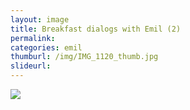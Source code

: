 ```yaml
---
layout: image
title: Breakfast dialogs with Emil (2)
permalink: 
categories: emil
thumburl: /img/IMG_1120_thumb.jpg
slideurl: 
---
```


![](/img/IMG_1120.jpg)


